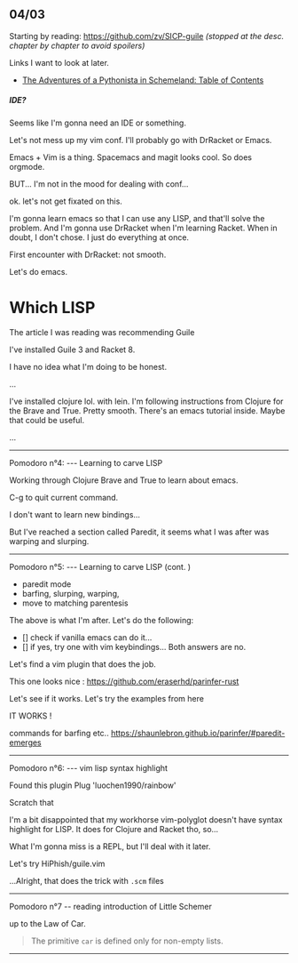 04/03
---
Starting by reading: https://github.com/zv/SICP-guile
*(stopped at the desc. chapter by chapter to avoid spoilers)*

Links I want to look at later.
- [The Adventures of a Pythonista in Schemeland: Table of Contents](https://www.artima.com/weblogs/viewpost.jsp?thread=251474)

##### IDE?

Seems like I'm gonna need an IDE or something.

Let's not mess up my vim conf. I'll probably go with DrRacket or Emacs.

Emacs + Vim is a thing. Spacemacs and magit looks cool. So does orgmode.

BUT... I'm not in the mood for dealing with conf...

ok. let's not get fixated on this.

I'm gonna learn emacs so that I can use any LISP, and that'll solve the problem.
And I'm gonna use DrRacket when I'm learning Racket.
When in doubt, I don't chose. I just do everything at once.

First encounter with DrRacket: not smooth.

Let's do emacs.

# Which LISP

The article I was reading was recommending Guile

I've installed Guile 3 and Racket 8.

I have no idea what I'm doing to be honest.

...

I've installed clojure lol. with lein. I'm following instructions from Clojure for the Brave and True. Pretty smooth. There's an emacs tutorial inside. Maybe that could be useful.

...

---
Pomodoro n°4: --- Learning to carve LISP

Working through Clojure Brave and True to learn about emacs.

C-g to quit current command.

I don't want to learn new bindings...

But I've reached a section called Paredit, it seems what I was after was warping and slurping.

---
Pomodoro n°5: --- Learning to carve LISP (cont. )

- paredit mode
- barfing, slurping, warping,
- move to matching parentesis

The above is what I'm after. 
Let's do the following:
- [] check if vanilla emacs can do it...
- [] if yes, try one with vim keybindings...
Both answers are no. 

Let's find a vim plugin that does the job.

This one looks nice : https://github.com/eraserhd/parinfer-rust

Let's see if it works. 
Let's try the examples from here

IT WORKS !

commands for barfing etc.. https://shaunlebron.github.io/parinfer/#paredit-emerges

---
Pomodoro n°6: --- vim lisp syntax highlight

Found this plugin Plug 'luochen1990/rainbow'

Scratch that

I'm a bit disappointed that my workhorse vim-polyglot doesn't have syntax highlight for LISP.
It does for Clojure and Racket tho, so...

What I'm gonna miss is a REPL, but I'll deal with it later.

Let's try HiPhish/guile.vim

...Alright, that does the trick with `.scm` files

---
Pomodoro n°7 -- reading introduction of Little Schemer

up to the Law of Car.
> The primitive `car` is defined only for non-empty lists.

---

